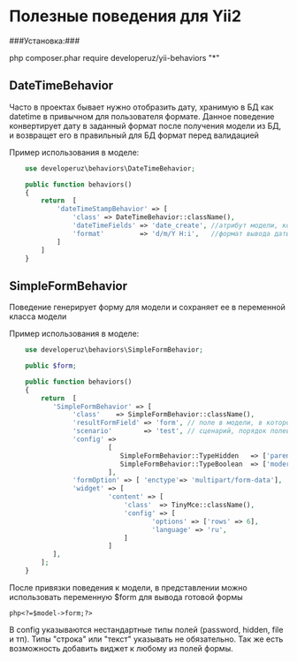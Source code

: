 Полезные поведения для Yii2
=============

###Установка:###

php composer.phar require developeruz/yii-behaviors "*"

DateTimeBehavior
-------------

Часто в проектах бывает нужно отобразить дату, хранимую в БД как datetime в привычном для пользователя формате.
Данное поведение конвертирует дату в заданный формат после получения модели из БД, и возвращет его в правильный для БД формат перед валидацией

Пример использования в моделе:
```php
    use developeruz\behaviors\DateTimeBehavior;

    public function behaviors()
    {
        return  [
            'dateTimeStampBehavior' => [
                'class' => DateTimeBehavior::className(),
                'dateTimeFields' => 'date_create', //атрибут модели, который будем менять
                'format'         => 'd/m/Y H:i',   //формат вывода даты для пользователя
            ]
        ]
    }
```

SimpleFormBehavior
-------------

Поведение генерирует форму для модели и сохраняет ее в переменной класса модели

Пример использования в моделе:
```php
    use developeruz\behaviors\SimpleFormBehavior;

    public $form;

    public function behaviors()
    {
        return  [
           'SimpleFormBehavior' => [
                'class'    => SimpleFormBehavior::className(),
                'resultFormField' => 'form', // поле в модели, в котором хранится готовая форма
                'scenario'        => 'test', // сценарий, порядок полей в форме будет соотвествовать порядку перечисления полей в сценарии
                'config' =>
                         [
                            SimpleFormBehavior::TypeHidden   => ['parent_id'],
                            SimpleFormBehavior::TypeBoolean  => ['moderation'],
                         ],
                'formOption' => [ 'enctype'=> 'multipart/form-data'],
                'widget' => [
                         'content' => [
                             'class'  => TinyMce::className(),
                             'config' => [
                                    'options' => ['rows' => 6],
                                    'language' => 'ru',
                             ]
                         ]
           ],
        ];
    }
```
После привязки поведения к модели, в представлении можно использовать переменную $form для вывода готовой формы

```php<?=$model->form;?>```

В config указываются нестандартные типы полей (password, hidden, file и тп). Типы "строка" или "текст" указывать не обязательно.
Так же есть возможность добавить виджет к любому из полей формы.

